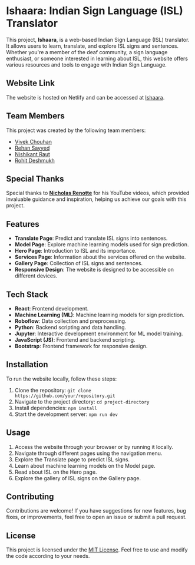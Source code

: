 # Ishaara: Indian Sign Language (ISL) Translator

This project, **Ishaara**, is a web-based Indian Sign Language (ISL) translator. It allows users to learn, translate, and explore ISL signs and sentences. Whether you're a member of the deaf community, a sign language enthusiast, or someone interested in learning about ISL, this website offers various resources and tools to engage with Indian Sign Language.

## Website Link
The website is hosted on Netlify and can be accessed at [Ishaara](https://ishaara.netlify.app).

## Team Members
This project was created by the following team members:
- [Vivek Chouhan](https://github.com/Viv696969)
- [Rehan Sayyed](https://github.com/rsayyed591)
- [Nishikant Raut](https://github.com/Nishikant00)
- [Rohit Deshmukh](https://github.com/ardie0727)

## Special Thanks
Special thanks to **[Nicholas Renotte](https://github.com/nicknochnack)** for his YouTube videos, which provided invaluable guidance and inspiration, helping us achieve our goals with this project.

## Features
- **Translate Page**: Predict and translate ISL signs into sentences.
- **Model Page**: Explore machine learning models used for sign prediction.
- **Hero Page**: Introduction to ISL and its importance.
- **Services Page**: Information about the services offered on the website.
- **Gallery Page**: Collection of ISL signs and sentences.
- **Responsive Design**: The website is designed to be accessible on different devices.

## Tech Stack
- **React**: Frontend development.
- **Machine Learning (ML)**: Machine learning models for sign prediction.
- **Roboflow**: Data collection and preprocessing.
- **Python**: Backend scripting and data handling.
- **Jupyter**: Interactive development environment for ML model training.
- **JavaScript (JS)**: Frontend and backend scripting.
- **Bootstrap**: Frontend framework for responsive design.

## Installation
To run the website locally, follow these steps:
1. Clone the repository: `git clone https://github.com/your/repository.git`
2. Navigate to the project directory: `cd project-directory`
3. Install dependencies: `npm install`
4. Start the development server: `npm run dev`

## Usage
1. Access the website through your browser or by running it locally.
2. Navigate through different pages using the navigation menu.
3. Explore the Translate page to predict ISL signs.
4. Learn about machine learning models on the Model page.
5. Read about ISL on the Hero page.
6. Explore the gallery of ISL signs on the Gallery page.

## Contributing
Contributions are welcome! If you have suggestions for new features, bug fixes, or improvements, feel free to open an issue or submit a pull request.

## License
This project is licensed under the [MIT License](LICENSE). Feel free to use and modify the code according to your needs.
